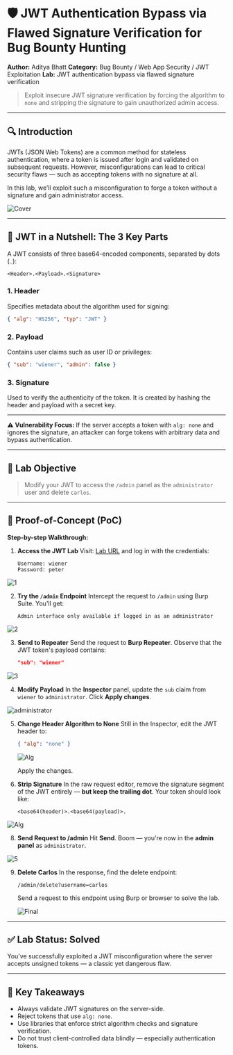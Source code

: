 # 🛡️ JWT Authentication Bypass via Flawed Signature Verification for Bug Bounty Hunting

**Author:** Aditya Bhatt
**Category:** Bug Bounty / Web App Security / JWT Exploitation
**Lab:** JWT authentication bypass via flawed signature verification

> Exploit insecure JWT signature verification by forcing the algorithm to `none` and stripping the signature to gain unauthorized admin access.

---

## 🔍 Introduction

JWTs (JSON Web Tokens) are a common method for stateless authentication, where a token is issued after login and validated on subsequent requests. However, misconfigurations can lead to critical security flaws — such as accepting tokens with no signature at all.

In this lab, we’ll exploit such a misconfiguration to forge a token without a signature and gain administrator access.

![Cover](https://github.com/user-attachments/assets/bff71e26-d75a-43b3-bd40-51694e823868) <br/>

---

## 🔐 JWT in a Nutshell: The 3 Key Parts

A JWT consists of three base64-encoded components, separated by dots (`.`):

```
<Header>.<Payload>.<Signature>
```

### 1. **Header**

Specifies metadata about the algorithm used for signing:

```json
{ "alg": "HS256", "typ": "JWT" }
```

### 2. **Payload**

Contains user claims such as user ID or privileges:

```json
{ "sub": "wiener", "admin": false }
```

### 3. **Signature**

Used to verify the authenticity of the token. It is created by hashing the header and payload with a secret key.

---

**⚠️ Vulnerability Focus:**
If the server accepts a token with `alg: none` and ignores the signature, an attacker can forge tokens with arbitrary data and bypass authentication.

---

## 🎯 Lab Objective

> Modify your JWT to access the `/admin` panel as the `administrator` user and delete `carlos`.

---

## 🧪 Proof-of-Concept (PoC)

**Step-by-step Walkthrough:**

1. **Access the JWT Lab**
   Visit: [Lab URL](https://portswigger.net/web-security/jwt/lab-jwt-authentication-bypass-via-flawed-signature-verification) and log in with the credentials:

   ```
   Username: wiener  
   Password: peter
   ```
  
  ![1](https://github.com/user-attachments/assets/e1ff83ef-a0ab-49fc-92e1-f828f787e740) <br/>
  
2. **Try the `/admin` Endpoint**
   Intercept the request to `/admin` using Burp Suite. You'll get:

   ```
   Admin interface only available if logged in as an administrator
   ```
  ![2](https://github.com/user-attachments/assets/32e575f1-5468-42a0-a8d4-ebb593bcc27a) <br/>
  
3. **Send to Repeater**
   Send the request to **Burp Repeater**. Observe that the JWT token's payload contains:

   ```json
   "sub": "wiener"
   ```
  
  ![3](https://github.com/user-attachments/assets/270f28bb-9425-4987-8279-f95aa1fe1ff5) <br/>

4. **Modify Payload**
   In the **Inspector** panel, update the `sub` claim from `wiener` to `administrator`. Click **Apply changes**.

  ![administrator](https://github.com/user-attachments/assets/6e6cef27-5695-4b15-b988-19e570b8263a) <br/>

5. **Change Header Algorithm to None**
   Still in the Inspector, edit the JWT header to:

   ```json
   { "alg": "none" }
   ```

   ![Alg](https://github.com/user-attachments/assets/78c56ee4-ccf4-4563-8488-1488cc17ce6f) <br/>
   
   Apply the changes.

7. **Strip Signature**
   In the raw request editor, remove the signature segment of the JWT entirely — **but keep the trailing dot**. Your token should look like:

   ```
   <base64(header)>.<base64(payload)>.
   ```
  
  ![Alg](https://github.com/user-attachments/assets/78c56ee4-ccf4-4563-8488-1488cc17ce6f) <br/>
  
8. **Send Request to /admin**
   Hit **Send**. Boom — you're now in the **admin panel** as `administrator`.

  ![5](https://github.com/user-attachments/assets/57825355-50c9-4a68-becb-bff6f3b27e02) <br/>


9. **Delete Carlos**
   In the response, find the delete endpoint:

   ```
   /admin/delete?username=carlos
   ```

   Send a request to this endpoint using Burp or browser to solve the lab.

   ![Final](https://github.com/user-attachments/assets/69ee269f-21c1-4e66-93a9-c0b9a47d2c73) <br/>

---

## ✅ Lab Status: **Solved**

You’ve successfully exploited a JWT misconfiguration where the server accepts unsigned tokens — a classic yet dangerous flaw.

---

## 🧠 Key Takeaways

* Always validate JWT signatures on the server-side.
* Reject tokens that use `alg: none`.
* Use libraries that enforce strict algorithm checks and signature verification.
* Do not trust client-controlled data blindly — especially authentication tokens.

